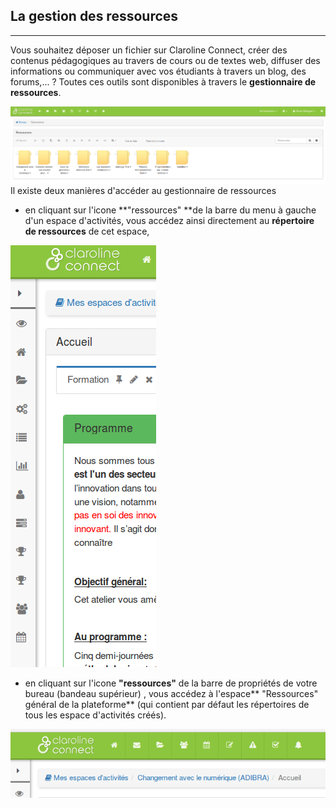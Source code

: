 ## La gestion des ressources

---

Vous souhaitez déposer un fichier sur Claroline Connect, créer des contenus pédagogiques au travers de cours ou de textes web, diffuser des informations ou communiquer avec vos étudiants à travers un blog, des forums,... ? Toutes ces outils sont disponibles à travers le **gestionnaire de ressources**.

![](images/gestionnaire_ressources.png)Il existe deux manières d'accéder au gestionnaire de ressources

* en cliquant sur l'icone **"ressources" **de la barre du menu à gauche d'un espace d'activités, vous accédez ainsi directement au **répertoire de ressources** de cet espace,


![](images/ressources_menu_gauche.png)


* en cliquant sur l'icone **"ressources"** de la barre de propriétés de votre bureau \(bandeau supérieur\) , vous accédez à l'espace** "Ressources" général de la plateforme** \(qui contient par défaut les répertoires de tous les espace d'activités créés\).


![](images/ressources_menu_superieur.png)
